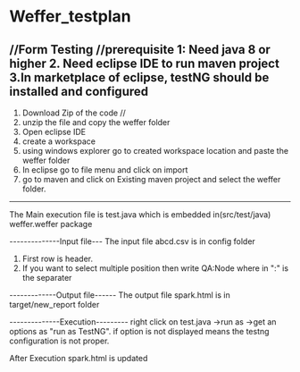 # Weffer_testplan
//Form Testing
//prerequisite
1: Need java 8 or higher
2. Need eclipse IDE to run maven project
3.In marketplace of eclipse, testNG should be installed and configured 
----------------------------------------------
1. Download Zip of the code //
2. unzip the file and copy the weffer folder
3. Open eclipse IDE
4. create a workspace 
5. using windows explorer go to created workspace location and paste the weffer folder
6. In eclipse go to file menu and click on import 
7. go to maven and click on Existing maven project and select the weffer folder.


--------------------------
The Main execution file is test.java which is embedded in(src/test/java) weffer.weffer package


--------------Input file---
The input file abcd.csv is in config folder

1. First row is header.
2. If you want to select multiple position then write QA:Node where in ":" is the separater


-------------Output file------
The output file spark.html is in target/new_report folder


--------------Execution---------
right click on test.java ->run as ->get an options as "run as TestNG".
if option is not displayed means the testng configuration is not proper.

After Execution spark.html is updated
